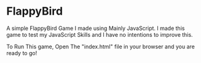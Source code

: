 # FlappyBird
A simple FlappyBird Game I made using Mainly JavaScript.
I made this game to test my JavaScript Skills and I have no intentions to improve this.

To Run This game, Open The "index.html" file in your browser and you are ready to go!
